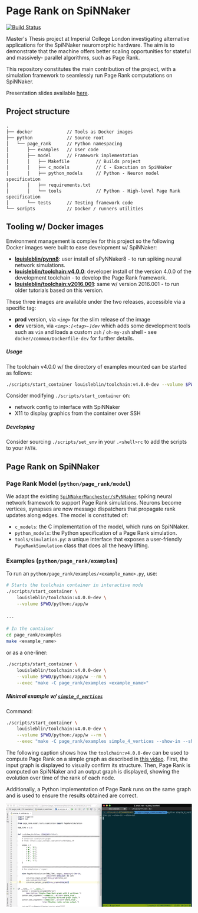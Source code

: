 # Page Rank on SpiNNaker

[![Build Status](https://travis-ci.com/louisblin/PageRankSpiNNaker.svg?branch=master)](https://travis-ci.com/louisblin/PageRankSpiNNaker)

Master's Thesis project at Imperial College London investigating alternative 
applications for the SpiNNaker neuromorphic hardware. The aim is to demonstrate
that the machine offers better scaling opportunities for stateful and massively-
parallel algorithms, such as Page Rank.


This repository constitutes the main contribution of the project, with a 
simulation framework to seamlessly run Page Rank computations on SpiNNaker.

Presentation slides available 
[here](https://www.slideshare.net/LouisBlin/page-rank-on-spinnaker).

## Project structure

```
.
├── docker             // Tools as Docker images
├── python             // Source root
│   └── page_rank      // Python namespacing
│       ├── examples   // User code
│       ├── model      // Framework implementation
│       │   ├── Makefile          // Builds project 
│       │   ├── c_models          // C - Execution on SpiNNaker
│       │   ├── python_models     // Python - Neuron model specification
│       │   ├── requirements.txt
│       │   └── tools             // Python - High-level Page Rank specification 
│       └── tests      // Testing framework code
└── scripts            // Docker / runners utilities 
```


## Tooling w/ Docker images

Environment management is complex for this project so the following Docker 
images were built to ease development w/ SpiNNaker:

- [**louisleblin/pynn8**](https://hub.docker.com/r/louisleblin/pynn8/): user
 install of sPyNNaker8 - to run spiking neural network simulations.
- [**louisleblin/toolchain:v4.0.0**](https://hub.docker.com/r/louisleblin/toolchain-v2016/): developer install of the version 4.0.0 
of the development toolchain - to develop the Page Rank framework.
- [**louisleblin/toolchain:v2016.001**](https://hub.docker.com/r/louisleblin/toolchain-v2016/): same w/ version 2016.001 - to run older
 tutorials based on this version.

These three images are available under the two releases, accessible via a 
specific tag:

- **prod** version, via _`<img>`_ for the slim release of the image
- **dev** version, via _`<img>:[<tag>-]dev`_ which adds some development tools 
such as
`vim` and loads a custom `zsh` / `oh-my-zsh` shell - see
`docker/common/Dockerfile-dev` for further details.

##### Usage

The toolchain v4.0.0 w/ the directory of examples mounted can be started as 
follows:

```sh
./scripts/start_container louisleblin/toolchain:v4.0.0-dev --volume $PWD/python:/app/w
```

Consider modifying `./scripts/start_container` on:
-   network config to interface with SpiNNaker
-   X11 to display graphics from the container over SSH   

##### Developing

Consider sourcing `./scripts/set_env` in your `.<shell>rc` to add the scripts 
to your `PATH`. 


## Page Rank on SpiNNaker

### Page Rank Model (`python/page_rank/model`)

We adapt the existing [`SpiNNakerManchester/sPyNNaker`](https://github.com/SpiNNakerManchester/sPyNNaker) spiking neural network 
framework to support Page Rank simulations. Neurons become vertices, synapses 
are now message dispatchers that propagate rank updates along edges. The model 
is constituted of:

* `c_models`: the C implementation of the model, which runs on SpiNNaker.
* `python_models`: the Python specification of a Page Rank simulation.
* `tools/simulation.py`: a unique interface that exposes a user-friendly
 `PageRankSimulation` class that does all the heavy lifting. 
 
### Examples (`python/page_rank/examples`)

To run an `python/page_rank/examples/<example_name>.py`, use:

```sh
# Starts the toolchain container in interactive mode
./scripts/start_container \
    louisleblin/toolchain:v4.0.0-dev \
    --volume $PWD/python:/app/w

...

# In the container
cd page_rank/examples
make <example_name>
```

or as a one-liner:

```sh
./scripts/start_container \
    louisleblin/toolchain:v4.0.0-dev \
    --volume $PWD/python:/app/w --rm \
    --exec "make -C page_rank/examples <example_name>"
```

##### Minimal example w/ [`simple_4_vertices`](python/page_rank/examples/simple_4_vertices.py)

Command:

```sh
./scripts/start_container \
    louisleblin/toolchain:v4.0.0-dev \
    --volume $PWD/python:/app/w --rm \
    --exec "make -C page_rank/examples simple_4_vertices --show-in --show-out"
```

The following caption shows how the `toolchain:v4.0.0-dev` can be used to 
compute Page Rank on a simple graph as described in 
[this video](https://www.youtube.com/watch?v=P8Kt6Abq_rM). First, the input 
graph is displayed to visually confirm its structure. Then, Page Rank is 
computed on SpiNNaker and an output graph is displayed, showing the evolution 
over time of the rank of each node.

Additionally, a Python implementation of Page Rank runs on the same graph and 
is used to ensure the results obtained are correct.

![Simple Page Rank](docs/page_rank_simple.gif)

